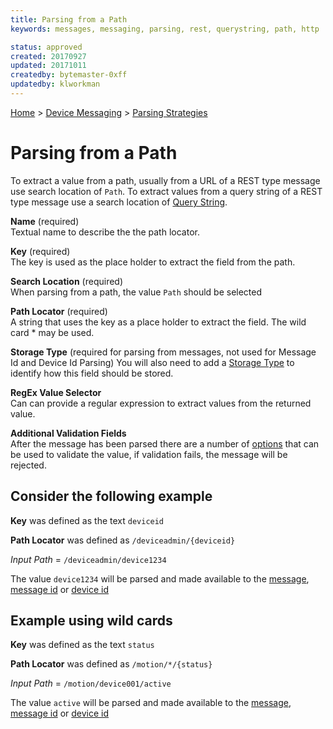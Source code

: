 ```yaml
---
title: Parsing from a Path
keywords: messages, messaging, parsing, rest, querystring, path, http

status: approved
created: 20170927
updated: 20171011
createdby: bytemaster-0xff
updatedby: klworkman
---
```

[Home](../../Index.md) > [Device Messaging](../Index.md) > [Parsing Strategies](ParsingStrategies.md)

# Parsing from a Path

To extract a value from a path, usually from a URL of a REST type message use search location of `Path`.  To extract values from
a query string of a REST type message use a search location of [Query String](ParsingFromQueryString.md).

**Name** (required)  
Textual name to describe the the path locator.

**Key**  (required)  
The key is used as the place holder to extract the field from the path.

**Search Location**  (required)  
When parsing from a path, the value `Path` should be selected

**Path Locator** (required)  
A string that uses the key as a place holder to extract the field.  The wild card * may be used.

**Storage Type** (required for parsing from messages, not used for Message Id and Device Id Parsing)
You will also need to add a [Storage Type](../TypeSystem/Index.md) to identify how this field should be stored.

**RegEx Value Selector**  
Can can provide a regular expression to extract values from the returned value.

**Additional Validation Fields**  
After the message has been parsed there are a number of [options](Validation.md) that can be used to validate the value, if validation fails, the message will be rejected.


## Consider the following example
**Key**  was defined as the text `deviceid`

**Path Locator** was defined as `/deviceadmin/{deviceid}`


_Input Path_ = `/deviceadmin/device1234`

The value ```device1234``` will be parsed and made available to the [message](Index.md), [message id](MessageIdParsing.md) or [device id](DeviceIdParsing.md)

## Example using wild cards

**Key**  was defined as the text `status`

**Path Locator** was defined as `/motion/*/{status}`


_Input Path_ = `/motion/device001/active`

The value ```active``` will be parsed and made available to the [message](Index.md), [message id](MessageIdParsing.md) or [device id](DeviceIdParsing.md)
